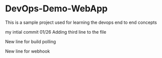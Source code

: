 # DevOps-Demo-WebApp
This is a sample project used for learning the devops end to end concepts

my intial commit 01/26
Adding third line to the file

New line for build polling

New line for webhook
